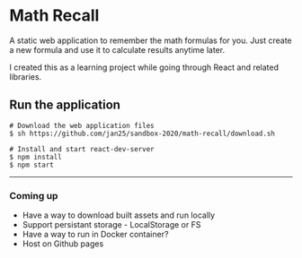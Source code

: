 # Math Recall

A static web application to remember the math formulas for you. Just create a new formula and use it to calculate results anytime later.

I created this as a learning project while going through React and related libraries.

## Run the application

```
# Download the web application files
$ sh https://github.com/jan25/sandbox-2020/math-recall/download.sh

# Install and start react-dev-server
$ npm install
$ npm start
```

<hr>

### Coming up

- Have a way to download built assets and run locally
- Support persistant storage - LocalStorage or FS
- Have a way to run in Docker container?
- Host on Github pages
